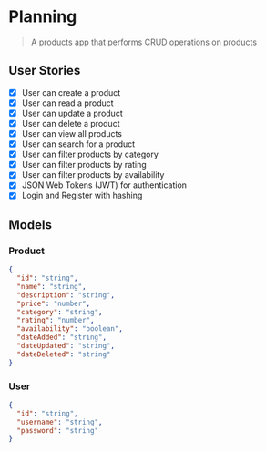 # Planning

> A products app that performs CRUD operations on products

## User Stories

- [x] User can create a product
- [x] User can read a product
- [x] User can update a product
- [x] User can delete a product
- [x] User can view all products
- [x] User can search for a product
- [x] User can filter products by category
- [x] User can filter products by rating
- [x] User can filter products by availability
- [x] JSON Web Tokens (JWT) for authentication
- [x] Login and Register with hashing

## Models

### Product

```json
{
  "id": "string",
  "name": "string",
  "description": "string",
  "price": "number",
  "category": "string",
  "rating": "number",
  "availability": "boolean",
  "dateAdded": "string",
  "dateUpdated": "string",
  "dateDeleted": "string"
}
```

### User

```json
{
  "id": "string",
  "username": "string",
  "password": "string"
}
```
